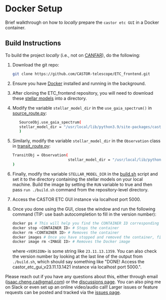 
# Docker Setup

Brief walkthrough on how to _locally_ prepare the `castor etc GUI` in a Docker
container.

## Build Instructions

To build the project _locally_ (i.e., not on [CANFAR](https://www.canfar.net/en/)), do the
following:

1. Download the git repo:

   ```bash
   git clone https://github.com/CASTOR-telescope/ETC_frontend.git
   ```

2. Ensure you have [Docker](https://docs.docker.com/get-started/) installed and running in the background.

3. After cloning the ETC_frontend repository, you will need to download these [stellar models](https://kona.ubishops.ca/jsikora/poet_stellar_models.tar.gz) into a directory. 

4. Modify the variable `stellar_model_dir` in the `use_gaia_spectrum()` in [source_route.py](../backend/source_route.py): 

   ```bash
      SourceObj.use_gaia_spectrum(
      stellar_model_dir = "/usr/local/lib/python3.9/site-packages/castor_etc/data/transit_data/stellar_models"
      )

   ```

5. Similarly, modify the variable `stellar_model_dir` in the `Observation` class in [transit_route.py](../backend/transit_route.py):

      ```bash
      TransitObj = Observation(
                               stellar_model_dir = "/usr/local/lib/python3.9/site-packages/castor_etc/data/transit_data/stellar_models"
      )

   ```

6. Finally, modify the variable `STELLAR_MODEL_DIR` in the [build.sh](./build.sh) script and set it to the directory containing the        stellar models on your local machine. Build the image by setting the `RUN` variable to true and then pass `run ./build.sh` command from     the repository-level directory.

7. Access the CASTOR ETC GUI instance via localhost port 5000.

8. Once you done using the GUI, close the window and run the following command (TIP: use bash
   autocompletion to fill in the version number):

   ```bash
   docker ps # This will help you find the CONTAINER ID corresponding to the running instance of castor_etc_gui_v<VERSION> Docker image
   docker stop <CONTAINER ID> # Stops the container
   docker rm <CONTAINER ID> # Removes the container
   docker images # Once you have stopped and removed the container, find the IMAGE ID of the castor_etc_gui Docker image
   docker image rm <IMAGE ID> # Removes the Docker image
   ```

   where `<VERSION>` is some string like `23.11.13.1359`. You can also check the version
   number by looking at the last line of the output from `./build.sh`, which should say
   something like "DONE! Access the castor_etc_gui_v23.11.13.1421 instance via localhost port 5000.".

Please reach out if you have any questions about this, either through email
([isaac.cheng.ca@gmail.com](mailto:isaac.cheng.ca@gmail.com)) or the [discussions
page](https://github.com/CASTOR-telescope/ETC/discussions). You can also ping me on Slack
or even set up an online video/audio call! Larger issues or feature requests can be posted
and tracked via the [issues page](https://github.com/CASTOR-telescope/ETC/issues).

